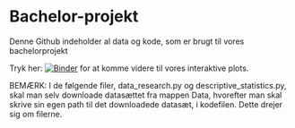 # Bachelor-projekt
Denne Github indeholder al data og kode, som er brugt til vores bachelorprojekt

Tryk her: [![Binder](https://mybinder.org/badge_logo.svg)](https://mybinder.org/v2/gh/Jona327a/Bachelor-projekt/main?labpath=Interaktivt%20plot%2Finteractive_plot.ipynb) for at komme videre til vores interaktive plots.


BEMÆRK: 
I de følgende filer, data_research.py og descriptive_statistics.py, skal man selv downloade datasættet fra mappen Data, hvorefter man skal skrive sin egen path til det downloadede datasæt, i kodefilen. Dette drejer sig om filerne. 
